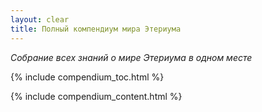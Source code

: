 ```yaml
---
layout: clear
title: Полный компендиум мира Этериума
---
```


*Собрание всех знаний о мире Этериума в одном месте*

{% include compendium_toc.html %}

{% include compendium_content.html %}